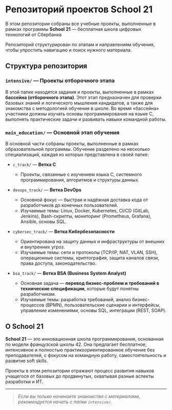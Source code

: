 # Репозиторий проектов School 21

В этом репозитории собраны все учебные проекты, выполненные в рамках программы **School 21** — бесплатная школа цифровых технологий от Сбербанка

Репозиторий структурирован по этапам и направлениям обучения, чтобы упростить навигацию и поиск нужного материала.

## Структура репозитория

### `intensive/` — Проекты отборочного этапа
В этой папке находятся задания и проекты, выполненные в рамках **бассейна (отборочного этапа)**. Этот этап предназначен для проверки базовых знаний и логического мышления кандидатов, а также для знакомства с методологией обучения в школе. Во время «бассейна» участники должны изучать основы программирования на языке C, выполнять практические задачи и развивать навыки командной работы.

### `main_education/` — Основной этап обучения
В основной части собраны проекты, выполненные в рамках образовательной программы. Обучение разделено на несколько специализаций, каждая из которых представлена в своей папке:

- `c_track/` — **Ветка C**
  - Проекты, связанные с изучением языка C, системного программирования, алгоритмов и структуры данных.
  
- `devops_track/` — **Ветка DevOps**
  - Основной фокус — быстрая и надёжная доставка кода от разработчиков до конечных пользователей.
  - Изучаемые темы: Linux, Docker, Kubernetes, CI/CD (GitLab, Jenkins), Bash-скрипты, мониторинг (Prometheus, Grafana), Ansible, основы SQL.

- `cybersec_track/` — **Ветка Кибербезопасности**
  - Ориентирована на защиту данных и инфраструктуры от внешних и внутренних угроз.
  - Изучаемые темы: сети и протоколы (TCP/IP, NAT, VLAN, SSH), операционные системы, криптография, защита каналов связи, права доступа, законодательство.

- `bsa_track/` — **Ветка BSA (Business System Analyst)**
  - Основная задача — **перевод бизнес-проблем и требований в технические спецификации**, которые будут понятны разработчикам.
  - Изучаемые темы: разработка требований, анализ бизнес-процессов (BPMN), пользовательские сценарии и интерфейсы, управление изменениями, основы SQL, интеграции (REST, SOAP).

## О School 21

**School 21** — это инновационная школа программирования, основанная по модели французской школы 42. Она предлагает бесплатное, интенсивное и полностью практикоориентированное обучение без преподавателей, с фокусом на командную работу, самостоятельность и развитие soft skills.

Проекты в этом репозитории отражают процесс развития навыков учащегося от базовых до продвинутых, охватывая разные аспекты разработки и ИТ.

---

> _Если вы только начинаете знакомство с материалами, рекомендуется начать с папки `intensive/`._


